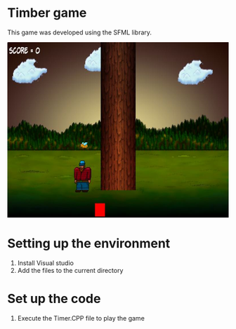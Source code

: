 # Timber game
This game was developed using the SFML library.

<img src ="images/finalIMG1.jpg" widht = "500" height="400" >

# Setting up the environment
1. Install Visual studio
1. Add the files to the current directory

# Set up the code
1. Execute the Timer.CPP file to play the game
